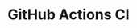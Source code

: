 # GitHub Actions CI






























































































































































































































































































































































































































































































































































































































































































































































































































































































































































































































































































































































































































































































































